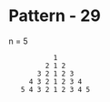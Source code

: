 # Pattern - 29

n = 5

               1
             2 1 2
           3 2 1 2 3
         4 3 2 1 2 3 4
       5 4 3 2 1 2 3 4 5
